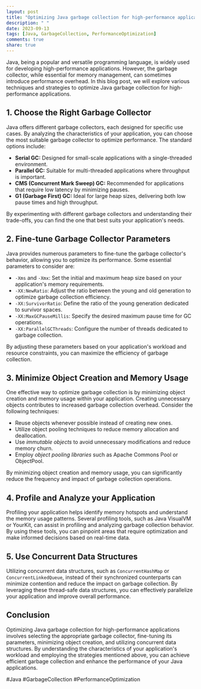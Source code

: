 ```yaml
---
layout: post
title: "Optimizing Java garbage collection for high-performance applications"
description: " "
date: 2023-09-13
tags: [Java, GarbageCollection, PerformanceOptimization]
comments: true
share: true
---
```


Java, being a popular and versatile programming language, is widely used for developing high-performance applications. However, the garbage collector, while essential for memory management, can sometimes introduce performance overhead. In this blog post, we will explore various techniques and strategies to optimize Java garbage collection for high-performance applications.

## 1. Choose the Right Garbage Collector

Java offers different garbage collectors, each designed for specific use cases. By analyzing the characteristics of your application, you can choose the most suitable garbage collector to optimize performance. The standard options include:

- **Serial GC:** Designed for small-scale applications with a single-threaded environment.
- **Parallel GC:** Suitable for multi-threaded applications where throughput is important.
- **CMS (Concurrent Mark Sweep) GC:** Recommended for applications that require low latency by minimizing pauses.
- **G1 (Garbage First) GC:** Ideal for large heap sizes, delivering both low pause times and high throughput.

By experimenting with different garbage collectors and understanding their trade-offs, you can find the one that best suits your application's needs.

## 2. Fine-tune Garbage Collector Parameters

Java provides numerous parameters to fine-tune the garbage collector's behavior, allowing you to optimize its performance. Some essential parameters to consider are:

- `-Xms` and `-Xmx`: Set the initial and maximum heap size based on your application's memory requirements.
- `-XX:NewRatio`: Adjust the ratio between the young and old generation to optimize garbage collection efficiency.
- `-XX:SurvivorRatio`: Define the ratio of the young generation dedicated to survivor spaces.
- `-XX:MaxGCPauseMillis`: Specify the desired maximum pause time for GC operations.
- `-XX:ParallelGCThreads`: Configure the number of threads dedicated to garbage collection.

By adjusting these parameters based on your application's workload and resource constraints, you can maximize the efficiency of garbage collection.

## 3. Minimize Object Creation and Memory Usage

One effective way to optimize garbage collection is by minimizing object creation and memory usage within your application. Creating unnecessary objects contributes to increased garbage collection overhead. Consider the following techniques:

- Reuse objects whenever possible instead of creating new ones.
- Utilize object pooling techniques to reduce memory allocation and deallocation.
- Use *immutable objects* to avoid unnecessary modifications and reduce memory churn.
- Employ *object pooling libraries* such as Apache Commons Pool or ObjectPool.

By minimizing object creation and memory usage, you can significantly reduce the frequency and impact of garbage collection operations.

## 4. Profile and Analyze your Application

Profiling your application helps identify memory hotspots and understand the memory usage patterns. Several profiling tools, such as Java VisualVM or YourKit, can assist in profiling and analyzing garbage collection behavior. By using these tools, you can pinpoint areas that require optimization and make informed decisions based on real-time data.

## 5. Use Concurrent Data Structures

Utilizing concurrent data structures, such as `ConcurrentHashMap` or `ConcurrentLinkedQueue`, instead of their synchronized counterparts can minimize contention and reduce the impact on garbage collection. By leveraging these thread-safe data structures, you can effectively parallelize your application and improve overall performance.

## Conclusion

Optimizing Java garbage collection for high-performance applications involves selecting the appropriate garbage collector, fine-tuning its parameters, minimizing object creation, and utilizing concurrent data structures. By understanding the characteristics of your application's workload and employing the strategies mentioned above, you can achieve efficient garbage collection and enhance the performance of your Java applications.

#Java #GarbageCollection #PerformanceOptimization